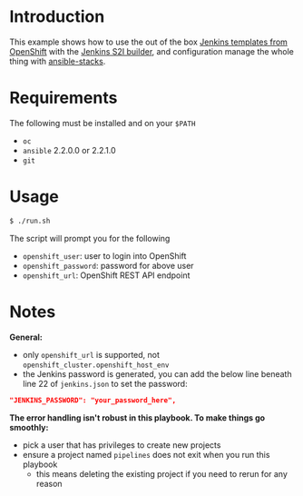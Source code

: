 # Introduction

This example shows how to use the out of the box [Jenkins templates from OpenShift](https://github.com/openshift/origin/blob/master/examples/jenkins/jenkins-ephemeral-template.json) with the [Jenkins S2I builder](https://docs.openshift.com/container-platform/3.3/using_images/other_images/jenkins.html), and configuration manage the whole thing with [ansible-stacks](https://github.com/rht-labs/ansible-stacks).

# Requirements

The following must be installed and on your `$PATH`

- `oc`
- `ansible` 2.2.0.0 or 2.2.1.0
- `git`


# Usage

``` bash
$ ./run.sh
```

The script will prompt you for the following

* `openshift_user`: user to login into OpenShift
* `openshift_password`: password for above user
* `openshift_url`: OpenShift REST API endpoint

# Notes

**General:**
* only `openshift_url` is supported, not `openshift_cluster.openshift_host_env`
* the Jenkins password is generated, you can add the below line beneath line 22 of `jenkins.json` to set the password:
``` json
"JENKINS_PASSWORD": "your_password_here",
```

**The error handling isn't robust in this playbook. To make things go smoothly:**
* pick a user that has privileges to create new projects
* ensure a project named `pipelines` does not exit when you run this playbook
  * this means deleting the existing project if you need to rerun for any reason
